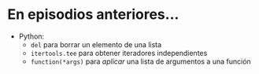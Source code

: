 # En episodios anteriores...

- Python:
    - `del` para borrar un elemento de una lista
    - `itertools.tee` para obtener iteradores independientes
    - `function(*args)` para *aplicar* una lista de argumentos a una función
